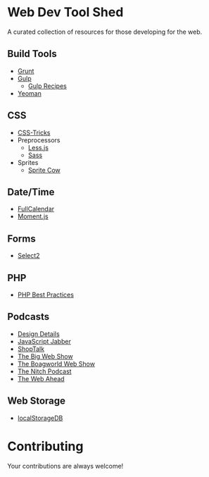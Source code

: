 # Web Dev Tool Shed
A curated collection of resources for those developing for the web.

## Build Tools
* [Grunt](http://gruntjs.com/)
* [Gulp](http://gulpjs.com/)
	* [Gulp Recipes](https://github.com/gulpjs/gulp/tree/master/docs/recipes#recipes)
* [Yeoman](http://yeoman.io/)

## CSS
* [CSS-Tricks](http://css-tricks.com/)
* Preprocessors
	* [Less.js](http://lesscss.org/)
	* [Sass](http://sass-lang.com/)
* Sprites
	* [Sprite Cow](http://www.spritecow.com/)

## Date/Time
* [FullCalendar](http://fullcalendar.io/)
* [Moment.js](http://momentjs.com/)

## Forms
* [Select2](http://ivaynberg.github.io/select2/)

## PHP
* [PHP Best Practices](https://phpbestpractices.org/)

## Podcasts
* [Design Details](http://designdetails.fm/)
* [JavaScript Jabber](http://devchat.tv/js-jabber/)
* [ShopTalk](http://shoptalkshow.com/)
* [The Big Web Show](http://5by5.tv/bigwebshow)
* [The Boagworld Web Show](https://boagworld.com/show/)
* [The Nitch Podcast](http://nitch.cc/podcast/)
* [The Web Ahead](http://5by5.tv/webahead)

## Web Storage
* [localStorageDB](https://github.com/knadh/localStorageDB)

# Contributing
Your contributions are always welcome!
